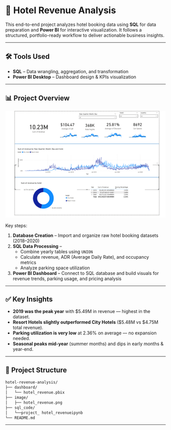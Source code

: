 # 🏨 Hotel Revenue Analysis 

This end-to-end project analyzes hotel booking data using **SQL** for data preparation and **Power BI** for interactive visualization. It follows a structured, portfolio-ready workflow to deliver actionable business insights.

---

## 🛠 Tools Used
- **SQL** – Data wrangling, aggregation, and transformation  
- **Power BI Desktop** – Dashboard design & KPIs visualization  

---

## 📊 Project Overview
![Dashboard Preview](image/hotel_revenue.png)

Key steps:
1. **Database Creation** – Import and organize raw hotel booking datasets (2018–2020)
2. **SQL Data Processing** –  
   - Combine yearly tables using `UNION`  
   - Calculate revenue, ADR (Average Daily Rate), and occupancy metrics  
   - Analyze parking space utilization
3. **Power BI Dashboard** – Connect to SQL database and build visuals for revenue trends, parking usage, and pricing analysis

---

## ✅ Key Insights
- **2019 was the peak year** with $5.49M in revenue — highest in the dataset.  
- **Resort Hotels slightly outperformed City Hotels** ($5.48M vs $4.75M total revenue).  
- **Parking utilization is very low** at 2.36% on average — no expansion needed.  
- **Seasonal peaks mid-year** (summer months) and dips in early months & year-end.  


---

## 📁 Project Structure
```
hotel-revenue-analysis/
├── dashboard/
│   └── hotel_revenue.pbix
├── image/
│   ├── hotel_revenue.png
├── sql_code/
│   └──project_ hotel_revenueipynb
└── README.md
```

---
